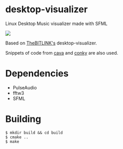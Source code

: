 # desktop-visualizer
Linux Desktop Music visualizer made with SFML

![](visualizer.gif)

Based on [TheBITLINK's](https://github.com/TheBITLINK/desktop-visualizer) desktop-visualizer.

Snippets of code from [cava](https://github.com/karlstav/cava) and [conky](https://github.com/brndnmtthws/conky) are also used.

# Dependencies

 - PulseAudio
 - fftw3
 - SFML

# Building

```
$ mkdir build && cd build
$ cmake ..
$ make
```


